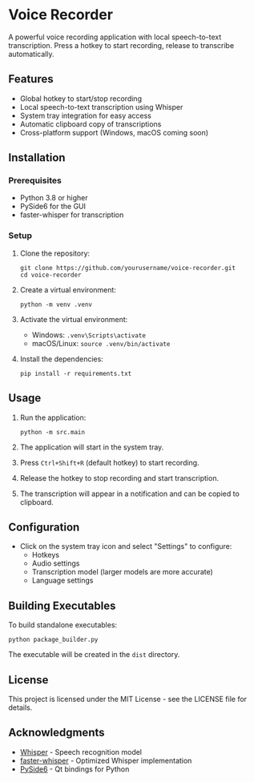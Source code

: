 # Voice Recorder

A powerful voice recording application with local speech-to-text transcription. Press a hotkey to start recording, release to transcribe automatically.

## Features

- Global hotkey to start/stop recording
- Local speech-to-text transcription using Whisper
- System tray integration for easy access
- Automatic clipboard copy of transcriptions
- Cross-platform support (Windows, macOS coming soon)

## Installation

### Prerequisites

- Python 3.8 or higher
- PySide6 for the GUI
- faster-whisper for transcription

### Setup

1. Clone the repository:
   ```
   git clone https://github.com/yourusername/voice-recorder.git
   cd voice-recorder
   ```

2. Create a virtual environment:
   ```
   python -m venv .venv
   ```

3. Activate the virtual environment:
   - Windows: `.venv\Scripts\activate`
   - macOS/Linux: `source .venv/bin/activate`

4. Install the dependencies:
   ```
   pip install -r requirements.txt
   ```

## Usage

1. Run the application:
   ```
   python -m src.main
   ```

2. The application will start in the system tray.

3. Press `Ctrl+Shift+R` (default hotkey) to start recording.

4. Release the hotkey to stop recording and start transcription.

5. The transcription will appear in a notification and can be copied to clipboard.

## Configuration

- Click on the system tray icon and select "Settings" to configure:
  - Hotkeys
  - Audio settings
  - Transcription model (larger models are more accurate)
  - Language settings

## Building Executables

To build standalone executables:

```
python package_builder.py
```

The executable will be created in the `dist` directory.

## License

This project is licensed under the MIT License - see the LICENSE file for details.

## Acknowledgments

- [Whisper](https://github.com/openai/whisper) - Speech recognition model
- [faster-whisper](https://github.com/guillaumekln/faster-whisper) - Optimized Whisper implementation
- [PySide6](https://wiki.qt.io/Qt_for_Python) - Qt bindings for Python 